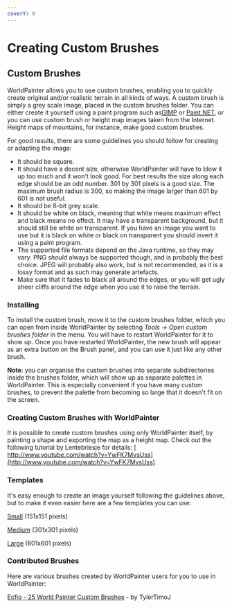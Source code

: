 ```yaml
---
coverY: 0
---
```


# Creating Custom Brushes

## Custom Brushes

WorldPainter allows you to use custom brushes, enabling you to quickly create original and/or realistic terrain in all kinds of ways. A custom brush is simply a grey scale image, placed in the custom brushes folder. You can either create it yourself using a paint program such as [​GIMP](http://www.gimp.org) or [​Paint.NET](http://www.getpaint.net), or you can use custom brush or height map images taken from the Internet. Height maps of mountains, for instance, make good custom brushes.

For good results, there are some guidelines you should follow for creating or adapting the image:

* It should be square.
* It should have a decent size, otherwise WorldPainter will have to blow it up too much and it won't look good. For best results the size along each edge should be an odd number. 301 by 301 pixels is a good size. The maximum brush radius is 300, so making the image larger than 601 by 601 is not useful.
* It should be 8-bit grey scale.
* It should be white on black, meaning that white means maximum effect and black means no effect. It may have a transparent background, but it should still be white on transparent. If you have an image you want to use but it is black on white or black on transparent you should invert it using a paint program.
* The supported file formats depend on the Java runtime, so they may vary. PNG _should_ always be supported though, and is probably the best choice. JPEG will probably also work, but is not recommended, as it is a lossy format and as such may generate artefacts.
* Make sure that it fades to black all around the edges, or you will get ugly sheer cliffs around the edge when you use it to raise the terrain.

### Installing

To install the custom brush, move it to the custom brushes folder, which you can open from inside WorldPainter by selecting _Tools -> Open custom brushes folder_ in the menu. You will have to restart WorldPainter for it to show up. Once you have restarted WorldPainter, the new brush will appear as an extra button on the Brush panel, and you can use it just like any other brush.

**Note**: you can organise the custom brushes into separate subdirectories inside the brushes folder, which will show up as separate palettes in WorldPainter. This is especially convenient if you have many custom brushes, to prevent the palette from becoming so large that it doesn't fit on the screen.

### Creating Custom Brushes with WorldPainter

It is possible to create custom brushes using only WorldPainter itself, by painting a shape and exporting the map as a height map. Check out the following tutorial by Lentebriesje for details: [​http://www.youtube.com/watch?v=YwFK7MvsUss](http://www.youtube.com/watch?v=YwFK7MvsUss)

### Templates

It's easy enough to create an image yourself following the guidelines above, but to make it even easier here are a few templates you can use:

[​Small](http://www.worldpainter.net/images/custom\_brush\_template\_small.png) (151x151 pixels)

[​Medium](http://www.worldpainter.net/images/custom\_brush\_template\_medium.png) (301x301 pixels)

[​Large](http://www.worldpainter.net/images/custom\_brush\_template\_large.png) (601x601 pixels)

### Contributed Brushes

Here are various brushes created by WorldPainter users for you to use in WorldPainter:

[​Ecfio - 25 World Painter Custom Brushes](http://www.planetminecraft.com/project/ecfio---25-worldpainter-custom-brushes---by-tylertimoj/#comments) - by TylerTimoJ
